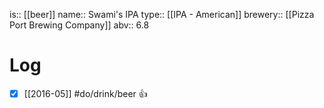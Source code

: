 is:: [[beer]]
name:: Swami's IPA
type:: [[IPA - American]]
brewery:: [[Pizza Port Brewing Company]]
abv:: 6.8

# Log
- [x] [[2016-05]] #do/drink/beer 👍

